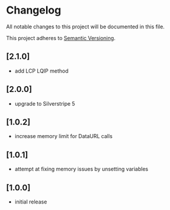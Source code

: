 # Changelog

All notable changes to this project will be documented in this file.

This project adheres to [Semantic Versioning](http://semver.org/).

## [2.1.0]

* add LCP LQIP method

## [2.0.0]

* upgrade to Silverstripe 5

## [1.0.2]

* increase memory limit for DataURL calls

## [1.0.1]

* attempt at fixing memory issues by unsetting variables

## [1.0.0]

* initial release

